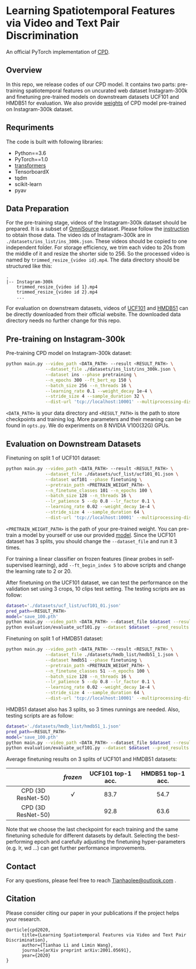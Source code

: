# Learning Spatiotemporal Features via Video and Text Pair Discrimination

An official PyTorch implementation of [CPD](https://arxiv.org/abs/2001.05691).

## Overview

In this repo, we release codes of our CPD model. It contains two parts: pre-training spatiotemporal features on uncurated web dataset Instagram-300k and finetuning pre-trained models on downstream datasets UCF101 and HMDB51 for evaluation. We also provide [weights](https://drive.google.com/file/d/1itG7_rdSMwVRmdiD9BJwkfzz1eV1AZ_i/view?usp=sharing) of CPD model pre-trained on Instagram-300k dataset.

## Requriments

The code is built with following libraries:

- Python==3.6
- PyTorch==1.0
- [transformers](https://github.com/huggingface/transformers)
- TensorboardX
- tqdm
- scikit-learn
- pyav

## Data Preparation

For the pre-training stage, videos of the Instagram-300k dataset should be prepared. It is a subset of [OmniSource](https://arxiv.org/abs/2003.13042) dataset. Please follow the [instruction](https://github.com/open-mmlab/mmaction2/blob/master/tools/data/omnisource/README.md) to obtain those data. The video ids of Instagram-300k are in `./datasets/ins_list/ins_300k.json`. These videos should be copied to one independent folder. For storage efficiency, we trim each video to 20s from the middle of it and resize the shorter side to 256. So the processed video is named by `trimmed_resize_{video id}.mp4`. The data directory should be structured like this:

```
.
|-- Instagram-300k
    trimmed_resize_{video id 1}.mp4
    trimmed_resize_{video id 2}.mp4
    ...
```

For evaluation on downstream datasets, videos of [UCF101](https://www.crcv.ucf.edu/data/UCF101.php) and [HMDB51](https://serre-lab.clps.brown.edu/resource/hmdb-a-large-human-motion-database/) can be directly downloaded from their official website. The downloaded data directory needs no further change for this repo.

## Pre-training on Instagram-300k

Pre-training CPD model on Instagram-300k dataset:

```bash
python main.py --video_path <DATA_PATH> --result <RESULT_PATH> \
               --dataset_file ./datasets/ins_list/ins_300k.json \
               --dataset ins --phase pretraining \
               --n_epochs 300 --ft_bert_ep 150 \
               --batch_size 256 --n_threads 16 \
               --learning_rate 0.1 --weight_decay 1e-4 \
               --stride_size 4 --sample_duration 32 \
               --dist-url 'tcp://localhost:10001' --multiprocessing-distributed --world-size 1 --rank 0
```

`<DATA_PATH>` is your data directory and `<RESULT_PATH>` is the path to store checkpoints and training log. More parameters and their meaning can be found in `opts.py`. We do experiments on 8 NVIDIA V100(32G) GPUs.

## Evaluation on Downstream Datasets

Finetuning on split 1 of UCF101 dataset:

```bash
python main.py --video_path <DATA_PATH> --result <RESULT_PATH> \
               --dataset_file ./datasets/ucf_list/ucf101_01.json \
               --dataset ucf101 --phase finetuning \
               --pretrain_path <PRETRAIN_WEIGHT_PATH> \
               --n_finetune_classes 101 --n_epochs 100 \
               --batch_size 128 --n_threads 16 \
               --lr_patience 5 --dp 0.8 --lr_factor 0.1 \
               --learning_rate 0.02 --weight_decay 1e-4 \
               --stride_size 4 --sample_duration 64 \
               --dist-url 'tcp://localhost:10001' --multiprocessing-distributed --world-size 1 --rank 0
```

`<PRETRAIN_WEIGHT_PATH>` is the path of your pre-trained weight. You can pre-train a model by yourself or use our provided [model](https://drive.google.com/file/d/1itG7_rdSMwVRmdiD9BJwkfzz1eV1AZ_i/view?usp=sharing). Since the UCF101 dataset has 3 splits, you should change the `--dataset_file` and run it 3 times.

For training a linear classifier on frozen features (linear probes in self-supervised learning), add `--ft_begin_index 5` to above scripts and change the learning rate to 2 or 20.

After finetuning on the UCF101 dataset, we can test the performance on the validation set using 3 crops, 10 clips test setting. The testing scripts are as follow:

```bash
dataset='./datasets/ucf_list/ucf101_01.json'
pred_path=<RESULT_PATH>
model='save_100.pth'
python main.py --video_path <DATA_PATH> --dataset_file $dataset --result $pred_path --dataset ucf101 --phase finetuning --n_finetune_classes=101 --batch_size 512 --n_threads 32 --no_train --no_val --test --resume_path $pred_path/$model --stride_size 4 --sample_duration 64 --sample_size 256 --dist-url 'tcp://localhost:10001' --multiprocessing-distributed --world-size 1 --rank 0
python evaluation/evaluate_ucf101.py --dataset $dataset --pred_results $pred_path
```

Finetuning on split 1 of HMDB51 dataset:

```bash
python main.py --video_path <DATA_PATH> --result <RESULT_PATH> \
               --dataset_file ./datasets/hmdb_list/hmdb51_1.json \
               --dataset hmdb51 --phase finetuning \
               --pretrain_path <PRETRAIN_WEIGHT_PATH> \
               --n_finetune_classes 51 --n_epochs 100 \
               --batch_size 128 --n_threads 16 \
               --lr_patience 5 --dp 0.8 --lr_factor 0.1 \
               --learning_rate 0.02 --weight_decay 1e-4 \
               --stride_size 4 --sample_duration 64 \
               --dist-url 'tcp://localhost:10001' --multiprocessing-distributed --world-size 1 --rank 0
```

HMDB51 dataset also has 3 splits, so 3 times runnings are needed. Also, testing scripts are as follow:

```bash
dataset='./datasets/hmdb_list/hmdb51_1.json'
pred_path=<RESULT_PATH>
model='save_100.pth'
python main.py --video_path <DATA_PATH> --dataset_file $dataset --result $pred_path --dataset hmdb51 --phase finetuning --n_finetune_classes=51 --batch_size 512 --n_threads 32 --no_train --no_val --test --resume_path $pred_path/$model --stride_size 4 --sample_duration 64 --sample_size 256 --dist-url 'tcp://localhost:10001' --multiprocessing-distributed --world-size 1 --rank 0
python evaluation/evaluate_ucf101.py --dataset $dataset --pred_results $pred_path
```

Average finetuning results on 3 splits of UCF101 and HMDB51 datasets:

|                   | *frozen* | UCF101 top-1 acc. | HMDB51 top-1 acc. |
| :---------------: | :---------------: | :---------------: | :---------------: |
| CPD (3D ResNet-50) |     *&radic;* |    83.7    | 54.7 |
| CPD (3D ResNet-50) |  | 92.8 | 63.6 |

Note that we choose the last checkpoint for each training and the same finetuning schedule for different datasets by default. Selecting the best-performing epoch and carefully adjusting the finetuning hyper-parameters (e.g. lr, wd ...) can get further performance improvements.

## Contact

For any questions, please feel free to reach Tianhaolee@outlook.com .

## Citation
Please consider citing our paper in your publications if the project helps your research.
```
@article{cpd2020,
      title={Learning Spatiotemporal Features via Video and Text Pair Discrimination}, 
      author={Tianhao Li and Limin Wang},
      journal={arXiv preprint arXiv:2001.05691},
      year={2020}
}
```
